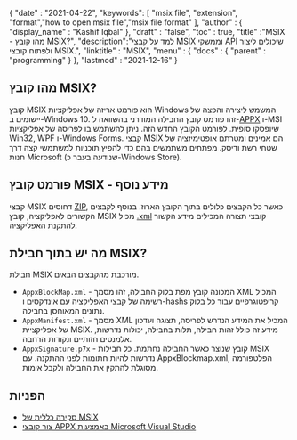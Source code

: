 {
  "date" : "2021-04-22",
  "keywords": [ "msix file", "extension", "format","how to open msix file","msix file format" ],
  "author" : {
    "display_name" : "Kashif Iqbal"
},
  "draft" : "false",
  "toc" : true,
  "title" :"MSIX - מהו קובץ MSIX?",
  "description":"למד על קבצי MSIX וממשקי API שיכולים ליצור ולפתוח קובצי MSIX.",
  "linktitle" : "MSIX",
  "menu" : {
    "docs" : {
      "parent" : "programming"
}
},
  "lastmod" : "2021-12-16"
}

## מהו קובץ MSIX?

קובץ MSIX הוא פורמט אריזה של אפליקציות Windows המשמש ליצירה והפצה של יישומים ב-Windows 10. זהו פורמט קובץ החבילה המודרני בהשוואה ל-[APPX](/he/programming/appx/) ו-MSI שיופסקו סופית. לפורמט הקובץ החדש הזה. ניתן להשתמש בו לפריסה של אפליקציות Win32, WPF ו-Windows Forms. קבצי MSIX הם אמינים ומטרתם אופטימיזציה של שטחי רשת ודיסק. מפתחים משתמשים בהם כדי להפיץ תוכניות למשתמשי קצה דרך חנות Microsoft (שנודעה בעבר כ-Windows Store).

## פורמט קובץ MSIX - מידע נוסף

קבצי MSIX דחוסים [ZIP](/he/compression/zip/), כאשר כל הקבצים כלולים בתוך הקובץ הארוז. בנוסף לקבצים הקשורים לאפליקציה, קובץ MSIX מכיל [.xml](/he/web/xml/) קובצי תצורה המכילים מידע הקשור להתקנת האפליקציה.

## מה יש בתוך חבילת MSIX?

חבילת MSIX מורכבת מהקבצים הבאים.

* `AppxBlockMap.xml` - המכונה קובץ מפת בלוק החבילה, זהו מסמך XML המכיל רשימה של קבצי האפליקציה עם אינדקסים ו-hashs קריפטוגרפיים עבור כל בלוק נתונים המאוחסן בחבילה.
* `AppxManifest.xml` - מסמך XML המכיל את המידע הנדרש לפריסה, תצוגה ועדכון של אפליקציית MSIX. מידע זה כולל זהות חבילה, תלות בחבילה, יכולות נדרשות, אלמנטים חזותיים ונקודות הרחבה.
* `AppxSignature.p7x` - קובץ שנוצר כאשר החבילה נחתמת. כל חבילות MSIX נדרשות להיות חתומות לפני ההתקנה. עם AppxBlockmap.xml, הפלטפורמה מסוגלת להתקין את החבילה ולקבל אימות.

## הפניות

* [סקירה כללית של MSIX](https://learn.microsoft.com/en-us/windows/msix/overview)
* [צור קובצי APPX באמצעות Microsoft Visual Studio](https://learn.microsoft.com/en-us/windows/msix/desktop/vs-package-overview)


